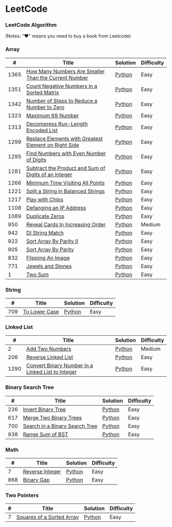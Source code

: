 LeetCode
========

### LeetCode Algorithm

(Notes: "&hearts;" means you need to buy a book from Leetcode)


### Array
| # | Title | Solution | Difficulty |
|---| ----- | -------- | ---------- |
|1365|[How Many Numbers Are Smaller Than the Current Number](https://leetcode.com/problems/how-many-numbers-are-smaller-than-the-current-number/) |[Python](https://github.com/97agarwalmanu/Competitive-Programming/blob/master/LeetCode/Algorithms/Array/how_many_smaller_than_current_num.py)|Easy|
|1351|[Count Negative Numbers in a Sorted Matrix](https://leetcode.com/problems/count-negative-numbers-in-a-sorted-matrix/) | [Python](https://github.com/97agarwalmanu/Competitive-Programming/blob/master/LeetCode/Algorithms/Array/count_negative_no_in_sorted_matrix.py)|Easy|
|1342|[Number of Steps to Reduce a Number to Zero](https://leetcode.com/problems/number-of-steps-to-reduce-a-number-to-zero/) | [Python](https://github.com/97agarwalmanu/Competitive-Programming/blob/master/LeetCode/Algorithms/Array/no_of_steps.py)|Easy|
|1323|[Maximum 69 Number](https://leetcode.com/problems/maximum-69-number/)  | [Python](https://github.com/97agarwalmanu/Competitive-Programming/blob/master/LeetCode/Algorithms/Array/max_69_num.py)|Easy|
|1313|[ Decompress Run-Length Encoded List](https://leetcode.com/problems/decompress-run-length-encoded-list/) | [Python](https://github.com/97agarwalmanu/Competitive-Programming/blob/master/LeetCode/Algorithms/Array/decompress_run_length_encode.py) |Easy|
|1299|[Replace Elements with Greatest Element on Right Side](https://leetcode.com/problems/replace-elements-with-greatest-element-on-right-side/) | [Python](https://github.com/97agarwalmanu/Competitive-Programming/blob/master/LeetCode/Algorithms/Array/replace_with_greatest_element_on_right.py)|Easy|
|1295|[Find Numbers with Even Number of Digits](https://leetcode.com/problems/find-numbers-with-even-number-of-digits/) | [Python](https://github.com/97agarwalmanu/Competitive-Programming/blob/master/LeetCode/Algorithms/Array/find_no_even_numbers_of_digits.py)|Easy|
|1281|[Subtract the Product and Sum of Digits of an Integer](https://leetcode.com/problems/subtract-the-product-and-sum-of-digits-of-an-integer/) | [Python](https://github.com/97agarwalmanu/Competitive-Programming/blob/master/LeetCode/Algorithms/Array/subract_product_sum.py)|Easy|
|1266|[ Minimum Time Visiting All Points](https://leetcode.com/problems/minimum-time-visiting-all-points/) | [Python](https://github.com/97agarwalmanu/Competitive-Programming/blob/master/LeetCode/Algorithms/Array/minimum_time_visiting_all_points.py)|Easy|
|1221|[Split a String in Balanced Strings](https://leetcode.com/problems/split-a-string-in-balanced-strings/) | [Python](https://github.com/97agarwalmanu/Competitive-Programming/blob/master/LeetCode/Algorithms/Array/split_string_in_balanced_strings.py)|Easy|
|1217|[Play with Chips](https://leetcode.com/problems/play-with-chips/) | [Python](https://github.com/97agarwalmanu/Competitive-Programming/blob/master/LeetCode/Algorithms/Array/play_with_chips.py)|Easy|
|1108|[Defanging an IP Address](https://leetcode.com/problems/defanging-an-ip-address/) | [Python](https://github.com/97agarwalmanu/Competitive-Programming/blob/master/LeetCode/Algorithms/Array/regex_ip_add.py)|Easy|
|1089|[Duplicate Zeros](https://leetcode.com/problems/duplicate-zeros/) | [Python](https://github.com/97agarwalmanu/Competitive-Programming/blob/master/LeetCode/Algorithms/Array/duplicate_zeros.py)|Easy|
|950|[Reveal Cards In Increasing Order](https://leetcode.com/problems/reveal-cards-in-increasing-order/) | [Python](https://github.com/97agarwalmanu/Competitive-Programming/blob/master/LeetCode/Algorithms/Array/reveal_cards_in_inc_order.py)|Medium|
|942|[DI String Match](https://leetcode.com/problems/di-string-match/) | [Python](https://github.com/97agarwalmanu/Competitive-Programming/blob/master/LeetCode/Algorithms/Array/di_string_match.py)|Easy|
|922|[Sort Array By Parity II](https://leetcode.com/problems/sort-array-by-parity-ii/) | [Python](https://github.com/97agarwalmanu/Competitive-Programming/blob/master/LeetCode/Algorithms/Array/sort_array_by_parity_ii.py)|Easy|
|905|[Sort Array By Parity](https://leetcode.com/problems/sort-array-by-parity/) | [Python](https://github.com/97agarwalmanu/Competitive-Programming/blob/master/LeetCode/Algorithms/Array/sort_array_by_parity.py)|Easy|
|832|[Flipping An Image](https://leetcode.com/problems/flipping-an-image/) | [Python](https://github.com/97agarwalmanu/Competitive-Programming/blob/master/LeetCode/Algorithms/Array/flipping_an_image.py)|Easy|
|771|[Jewels and Stones](https://leetcode.com/problems/jewels-and-stones/) | [Python](https://github.com/97agarwalmanu/Competitive-Programming/blob/master/LeetCode/Algorithms/Array/jewels_and_stones.py)|Easy|
|1|[Two Sum](https://leetcode.com/problems/two-sum/) | [Python](https://github.com/97agarwalmanu/Competitive-Programming/blob/master/LeetCode/Algorithms/Array/two_sum.py)|Easy|

### String
| # | Title | Solution | Difficulty |
|---| ----- | -------- | ---------- |
|709|[To Lower Case](https://leetcode.com/problems/to-lower-case/) | [Python](https://github.com/97agarwalmanu/Competitive-Programming/blob/master/LeetCode/Algorithms/String/to_lower_case.py)|Easy|

### Linked List
| # | Title | Solution | Difficulty |
|---| ----- | -------- | ---------- |
|2|[Add Two Numbers](https://leetcode.com/problems/add-two-numbers/) | [Python](https://github.com/97agarwalmanu/Competitive-Programming/blob/master/LeetCode/Algorithms/Linked_List/add_two_linked_list.py)|Medium|
|206|[ Reverse Linked List](https://leetcode.com/problems/reverse-linked-list/) | [Python](https://github.com/97agarwalmanu/Competitive-Programming/blob/master/LeetCode/Algorithms/Linked_List/reverse_linked_list.py)|Easy|
|1290|[Convert Binary Number in a Linked List to Integer](https://leetcode.com/problems/convert-binary-number-in-a-linked-list-to-integer/) | [Python](https://github.com/97agarwalmanu/Competitive-Programming/blob/master/LeetCode/Algorithms/Linked_List/convert_binary_to_integer.py)|Easy|

### Binary Search Tree
| # | Title | Solution | Difficulty |
|---| ----- | -------- | ---------- |
|226|[Invert Binary Tree](https://leetcode.com/problems/invert-binary-tree/) | [Python](https://github.com/97agarwalmanu/Competitive-Programming/blob/master/LeetCode/Algorithms/Binary_Search_Tree/invert_bst.py)|Easy|
|617|[Merge Two Binary Trees](https://leetcode.com/problems/merge-two-binary-trees/) | [Python](https://github.com/97agarwalmanu/Competitive-Programming/blob/master/LeetCode/Algorithms/Binary_Search_Tree/merge_bst.py)|Easy|
|700|[Search in a Binary Search Tree](https://leetcode.com/problems/search-in-a-binary-search-tree/) | [Python](https://github.com/97agarwalmanu/Competitive-Programming/blob/master/LeetCode/Algorithms/Binary_Search_Tree/search_in_bst.py)|Easy|
|938|[Range Sum of BST](https://leetcode.com/problems/range-sum-of-bst/) | [Python](https://github.com/97agarwalmanu/Competitive-Programming/blob/master/LeetCode/Algorithms/Binary_Search_Tree/range_sum_of_bst.py)|Easy|

### Math
| # | Title | Solution | Difficulty |
|---| ----- | -------- | ---------- |
|7|[Reverse Integer](https://leetcode.com/problems/reverse-integer/) | [Python](https://github.com/97agarwalmanu/Competitive-Programming/blob/master/LeetCode/Algorithms/Math/rev_int.py)|Easy|
|868|[Binary Gap](https://leetcode.com/problems/binary-gap/) | [Python](https://github.com/97agarwalmanu/Competitive-Programming/blob/master/LeetCode/Algorithms/Math/binary_gap.py)|Easy|

### Two Pointers
| # | Title | Solution | Difficulty |
|---| ----- | -------- | ---------- |
|7|[Squares of a Sorted Array](https://leetcode.com/problems/squares-of-a-sorted-array/) | [Python](https://github.com/97agarwalmanu/Competitive-Programming/blob/master/LeetCode/Algorithms/Two_Pointers/sq_sorted_array.py)|Easy|
